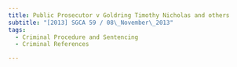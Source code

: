 ```yaml
---
title: Public Prosecutor v Goldring Timothy Nicholas and others 
subtitle: "[2013] SGCA 59 / 08\_November\_2013"
tags:
  - Criminal Procedure and Sentencing
  - Criminal References

---
```


